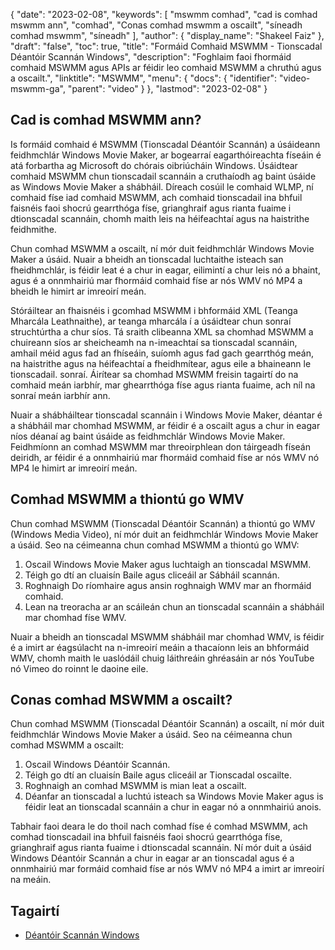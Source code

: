 {
  "date": "2023-02-08",
  "keywords": [
"mswmm comhad",
"cad is comhad mswmm ann",
"comhad",
"Conas comhad mswmm a oscailt",
"síneadh comhad mswmm",
"síneadh"
],
  "author": {
    "display_name": "Shakeel Faiz"
},
  "draft": "false",
  "toc": true,
  "title": "Formáid Comhaid MSWMM - Tionscadal Déantóir Scannán Windows",
  "description": "Foghlaim faoi fhormáid comhaid MSWMM agus APIs ar féidir leo comhaid MSWMM a chruthú agus a oscailt.",
  "linktitle": "MSWMM",
  "menu": {
    "docs": {
      "identifier": "video-mswmm-ga",
      "parent": "video"
}
},
  "lastmod": "2023-02-08"
}

## Cad is comhad MSWMM ann?

Is formáid comhaid é MSWMM (Tionscadal Déantóir Scannán) a úsáideann feidhmchlár Windows Movie Maker, ar bogearraí eagarthóireachta físeáin é atá forbartha ag Microsoft do chórais oibriúcháin Windows. Úsáidtear comhaid MSWMM chun tionscadail scannáin a cruthaíodh ag baint úsáide as Windows Movie Maker a shábháil. Díreach cosúil le comhaid WLMP, ní comhaid físe iad comhaid MSWMM, ach comhaid tionscadail ina bhfuil faisnéis faoi shocrú gearrthóga físe, grianghraif agus rianta fuaime i dtionscadal scannáin, chomh maith leis na héifeachtaí agus na haistrithe feidhmithe.

Chun comhad MSWMM a oscailt, ní mór duit feidhmchlár Windows Movie Maker a úsáid. Nuair a bheidh an tionscadal luchtaithe isteach san fheidhmchlár, is féidir leat é a chur in eagar, eilimintí a chur leis nó a bhaint, agus é a onnmhairiú mar fhormáid comhaid físe ar nós WMV nó MP4 a bheidh le himirt ar imreoirí meán.

Stóráiltear an fhaisnéis i gcomhad MSWMM i bhformáid XML (Teanga Mharcála Leathnaithe), ar teanga mharcála í a úsáidtear chun sonraí struchtúrtha a chur síos. Tá sraith clibeanna XML sa chomhad MSWMM a chuireann síos ar sheicheamh na n-imeachtaí sa tionscadal scannáin, amhail méid agus fad an fhíseáin, suíomh agus fad gach gearrthóg meán, na haistrithe agus na héifeachtaí a fheidhmítear, agus eile a bhaineann le tionscadail. sonraí. Áirítear sa chomhad MSWMM freisin tagairtí do na comhaid meán iarbhír, mar ghearrthóga físe agus rianta fuaime, ach níl na sonraí meán iarbhír ann.

Nuair a shábháiltear tionscadal scannáin i Windows Movie Maker, déantar é a shábháil mar chomhad MSWMM, ar féidir é a oscailt agus a chur in eagar níos déanaí ag baint úsáide as feidhmchlár Windows Movie Maker. Feidhmíonn an comhad MSWMM mar threoirphlean don táirgeadh físeán deiridh, ar féidir é a onnmhairiú mar fhormáid comhaid físe ar nós WMV nó MP4 le himirt ar imreoirí meán.

## Comhad MSWMM a thiontú go WMV

Chun comhad MSWMM (Tionscadal Déantóir Scannán) a thiontú go WMV (Windows Media Video), ní mór duit an feidhmchlár Windows Movie Maker a úsáid. Seo na céimeanna chun comhad MSWMM a thiontú go WMV:

1. Oscail Windows Movie Maker agus luchtaigh an tionscadal MSWMM.
2. Téigh go dtí an cluaisín Baile agus cliceáil ar Sábháil scannán.
3. Roghnaigh Do ríomhaire agus ansin roghnaigh WMV mar an fhormáid comhaid.
4. Lean na treoracha ar an scáileán chun an tionscadal scannáin a shábháil mar chomhad físe WMV.
 
Nuair a bheidh an tionscadal MSWMM shábháil mar chomhad WMV, is féidir é a imirt ar éagsúlacht na n-imreoirí meáin a thacaíonn leis an bhformáid WMV, chomh maith le uaslódáil chuig láithreáin ghréasáin ar nós YouTube nó Vimeo do roinnt le daoine eile.

## Conas comhad MSWMM a oscailt?

Chun comhad MSWMM (Tionscadal Déantóir Scannán) a oscailt, ní mór duit feidhmchlár Windows Movie Maker a úsáid. Seo na céimeanna chun comhad MSWMM a oscailt:

1. Oscail Windows Déantóir Scannán.
2. Téigh go dtí an cluaisín Baile agus cliceáil ar Tionscadal oscailte.
3. Roghnaigh an comhad MSWMM is mian leat a oscailt.
4. Déanfar an tionscadal a luchtú isteach sa Windows Movie Maker agus is féidir leat an tionscadal scannáin a chur in eagar nó a onnmhairiú anois.

Tabhair faoi deara le do thoil nach comhad físe é comhad MSWMM, ach comhad tionscadail ina bhfuil faisnéis faoi shocrú gearrthóga físe, grianghraif agus rianta fuaime i dtionscadal scannáin. Ní mór duit a úsáid Windows Déantóir Scannán a chur in eagar ar an tionscadal agus é a onnmhairiú mar formáid comhaid físe ar nós WMV nó MP4 a imirt ar imreoirí na meáin.

## Tagairtí
* [Déantóir Scannán Windows]( https://en.wikipedia.org/wiki/Windows_Movie_Maker)


